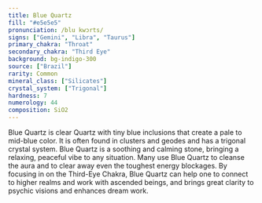 ```yaml
---
title: Blue Quartz
fill: "#e5e5e5"
pronunciation: /blu kwɔrts/
signs: ["Gemini", "Libra", "Taurus"]
primary_chakra: "Throat"
secondary_chakra: "Third Eye"
background: bg-indigo-300
source: ["Brazil"]
rarity: Common
mineral_class: ["Silicates"]
crystal_system: ["Trigonal"]
hardness: 7
numerology: 44
composition: SiO2
---
```


Blue Quartz is clear Quartz with tiny blue inclusions that create a pale to mid-blue color. It is often found in clusters and geodes and has a trigonal crystal system. Blue Quartz is a soothing and calming stone, bringing a relaxing, peaceful vibe to any situation. Many use Blue Quartz to cleanse the aura and to clear away even the toughest energy blockages. By focusing in on the Third-Eye Chakra, Blue Quartz can help one to connect to higher realms and work with ascended beings, and brings great clarity to psychic visions and enhances dream work.

